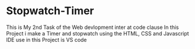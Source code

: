 # Stopwatch-Timer
This is My 2nd Task of the Web devlopment inter at code clause
In this Project i make a Timer and stopwatch using the HTML, CSS and Javascript
IDE use in this Project is VS code
